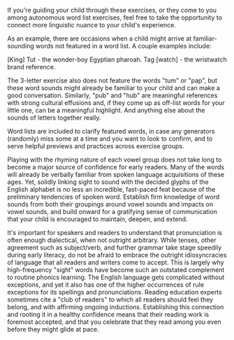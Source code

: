 If you're guiding your child through these exercises, or they come to you among autonomous word list exercises, feel free to take the opportunity to connect more linguistic nuance to your child's experience.

As an example, there are occasions when a child might arrive at familiar-sounding words not featured in a word list. A couple examples include:

[King] Tut - the wonder-boy Egyptian pharoah. 
Tag [watch] - the wristwatch brand reference.

The 3-letter exercise also does not feature the words "tum" or "pap", but these word sounds might already be familiar to your child and can make a good conversation. Similarly, "pub" and "hub" are meaningful references with strong cultural effusions and, if they come up as off-list words for your little one, can be a meaningful highlight. And anything else about the sounds of letters together really. 

Word lists are included to clarify featured words, in case any generators (randomly) miss some at a time and you want to look to confirm, and to serve helpful previews and practices across exercise groups. 

Playing with the rhyming nature of each vowel group does not take long to become a major source of confidence for early readers. Many of the words will already be verbally familiar from spoken language acquisitions of these ages. Yet, solidly linking sight to sound with the decided glyphs of the English alphabet is no less an incredible, fast-paced feat because of the preliminary tendencies of spoken word. Establish firm knowledge of word sounds from both their groupings around vowel sounds and impacts on vowel sounds, and build onward for a gratifying sense of communication that your child is encouraged to maintain, deepen, and extend.

It's important for speakers and readers to understand that pronunciation is often enough dialectical, when not outright arbitrary. While tenses, other agreement such as subject/verb, and further grammar take stage speedily during early literacy, do not be afraid to embrace the outright idiosyncracies of language that all readers and writers come to accept. This is largely why high-frequency "sight" words have become such an outstated complement to routine phonics learning. The English language gets complicated without exceptions, and yet it also has one of the higher occurrences of rule exceptions for its spellings and pronunciations. Reading education experts sometimes cite a "club of readers" to which all readers should feel they belong, and with affirming ongoing inductions. Establishing this connection and rooting it in a healthy confidence means that their reading work is foremost accepted, and that you celebrate that they read among you even before they might glide at pace. 